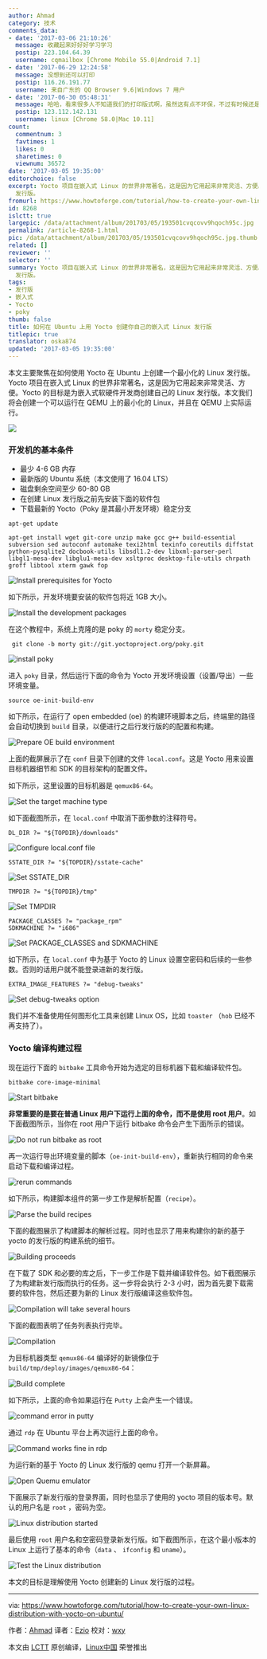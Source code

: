 ```yaml
---
author: Ahmad
category: 技术
comments_data:
- date: '2017-03-06 21:10:26'
  message: 收藏起来好好好学习学习
  postip: 223.104.64.39
  username: cqmailbox [Chrome Mobile 55.0|Android 7.1]
- date: '2017-06-29 12:24:58'
  message: 没想到还可以打印
  postip: 116.26.191.77
  username: 来自广东的 QQ Browser 9.6|Windows 7 用户
- date: '2017-06-30 05:48:31'
  message: 哈哈，看来很多人不知道我们的打印版式啊，虽然这有点不环保，不过有时候还是挺需要的。
  postip: 123.112.142.131
  username: linux [Chrome 58.0|Mac 10.11]
count:
  commentnum: 3
  favtimes: 1
  likes: 0
  sharetimes: 0
  viewnum: 36572
date: '2017-03-05 19:35:00'
editorchoice: false
excerpt: Yocto 项目在嵌入式 Linux 的世界非常著名，这是因为它用起来非常灵活、方便。Yocto 的目标是为嵌入式软硬件开发商创建自己的 Linux
  发行版。
fromurl: https://www.howtoforge.com/tutorial/how-to-create-your-own-linux-distribution-with-yocto-on-ubuntu/
id: 8268
islctt: true
largepic: /data/attachment/album/201703/05/193501cvqcovv9hqoch95c.jpg
permalink: /article-8268-1.html
pic: /data/attachment/album/201703/05/193501cvqcovv9hqoch95c.jpg.thumb.jpg
related: []
reviewer: ''
selector: ''
summary: Yocto 项目在嵌入式 Linux 的世界非常著名，这是因为它用起来非常灵活、方便。Yocto 的目标是为嵌入式软硬件开发商创建自己的 Linux
  发行版。
tags:
- 发行版
- 嵌入式
- Yocto
- poky
thumb: false
title: 如何在 Ubuntu 上用 Yocto 创建你自己的嵌入式 Linux 发行版
titlepic: true
translator: oska874
updated: '2017-03-05 19:35:00'
---
```


本文主要聚焦在如何使用 Yocto 在 Ubuntu 上创建一个最小化的 Linux 发行版。Yocto 项目在嵌入式 Linux 的世界非常著名，这是因为它用起来非常灵活、方便。Yocto 的目标是为嵌入式软硬件开发商创建自己的 Linux 发行版。本文我们将会创建一个可以运行在 QEMU 上的最小化的 Linux，并且在 QEMU 上实际运行。


![](/data/attachment/album/201703/05/193501cvqcovv9hqoch95c.jpg)


### 开发机的基本条件


* 最少 4-6 GB 内存
* 最新版的 Ubuntu 系统（本文使用了 16.04 LTS）
* 磁盘剩余空间至少 60-80 GB
* 在创建 Linux 发行版之前先安装下面的软件包
* 下载最新的 Yocto（Poky 是其最小开发环境）稳定分支



```
apt-get update

```


```
apt-get install wget git-core unzip make gcc g++ build-essential subversion sed autoconf automake texi2html texinfo coreutils diffstat python-pysqlite2 docbook-utils libsdl1.2-dev libxml-parser-perl libgl1-mesa-dev libglu1-mesa-dev xsltproc desktop-file-utils chrpath groff libtool xterm gawk fop

```

![Install prerequisites for Yocto](/data/attachment/album/201703/05/193519mtal096za6m0ct2w.png)


如下所示，开发环境要安装的软件包将近 1GB 大小。


![Install the development packages](/data/attachment/album/201703/05/193523yljhlkqtpq1u1uwj.png)


在这个教程中，系统上克隆的是 poky 的 `morty` 稳定分支。



```
 git clone -b morty git://git.yoctoproject.org/poky.git

```

![install poky](/data/attachment/album/201703/05/193526gek6slpwsac74zll.png)


进入 `poky` 目录，然后运行下面的命令为 Yocto 开发环境设置（设置/导出）一些环境变量。



```
source oe-init-build-env

```

如下所示，在运行了 open embedded (oe) 的构建环境脚本之后，终端里的路径会自动切换到 `build` 目录，以便进行之后行发行版的的配置和构建。


![Prepare OE build environment](/data/attachment/album/201703/05/193529yv70rvrt0ll85ts7.png)


上面的截屏展示了在 `conf` 目录下创建的文件 `local.conf`。这是 Yocto 用来设置目标机器细节和 SDK 的目标架构的配置文件。


如下所示，这里设置的目标机器是 `qemux86-64`。


![Set the target machine type](/data/attachment/album/201703/05/193532il9pq2f2cs4ssc9q.png)


如下面截图所示，在 `local.conf` 中取消下面参数的注释符号。



```
DL_DIR ?= "${TOPDIR}/downloads"

```

![Configure local.conf file](/data/attachment/album/201703/05/193535o8ukurh9mmjmm3lu.png)



```
SSTATE_DIR ?= "${TOPDIR}/sstate-cache"

```

![Set SSTATE_DIR](/data/attachment/album/201703/05/193537kcwa2xpwphhychj5.png)



```
TMPDIR ?= "${TOPDIR}/tmp"

```

![Set TMPDIR](/data/attachment/album/201703/05/193540eaf24lvnignvedvi.png)



```
PACKAGE_CLASSES ?= "package_rpm"
SDKMACHINE ?= "i686"

```

![Set PACKAGE_CLASSES and SDKMACHINE](/data/attachment/album/201703/05/193544ozq7rna4in5s3abo.png)


如下所示，在 `local.conf` 中为基于 Yocto 的 Linux 设置空密码和后续的一些参数。否则的话用户就不能登录进新的发行版。



```
EXTRA_IMAGE_FEATURES ?= "debug-tweaks"

```

![Set debug-tweaks option](/data/attachment/album/201703/05/193547qx5ke5k54rrbbqdh.png)


我们并不准备使用任何图形化工具来创建 Linux OS，比如 `toaster` （`hob` 已经不再支持了）。


### Yocto 编译构建过程


现在运行下面的 `bitbake` 工具命令开始为选定的目标机器下载和编译软件包。



```
bitbake core-image-minimal

```

![Start bitbake](/data/attachment/album/201703/05/193550frry7knu2vjnx612.png)


**非常重要的是要在普通 Linux 用户下运行上面的命令，而不是使用 root 用户**。如下面截图所示，当你在 root 用户下运行 bitbake 命令会产生下面所示的错误。


![Do not run bitbake as root](/data/attachment/album/201703/05/193554n5ddg15kg8nqjqzo.png)


再一次运行导出环境变量的脚本（`oe-init-build-env`），重新执行相同的命令来启动下载和编译过程。


![rerun commands](/data/attachment/album/201703/05/193556s82b86upkfv2bbf0.png)


如下所示，构建脚本组件的第一步工作是解析配置（`recipe`）。


![Parse the build recipes](/data/attachment/album/201703/05/193600oxam8ccs4fn78cs3.png)


下面的截图展示了构建脚本的解析过程。同时也显示了用来构建你的新的基于 yocto 的发行版的构建系统的细节。


![Building proceeds](/data/attachment/album/201703/05/193603g0tjp5rcxfxzlcp7.png)


在下载了 SDK 和必要的库之后，下一步工作是下载并编译软件包。如下截图展示了为构建新发行版而执行的任务。这一步将会执行 2-3 小时，因为首先要下载需要的软件包，然后还要为新的 Linux 发行版编译这些软件包。


![Compilation will take several hours](/data/attachment/album/201703/05/193606eswl5g0hyawft0ll.png)


下面的截图表明了任务列表执行完毕。


![Compilation](/data/attachment/album/201703/05/193608p9k3kf90fxdn2gh9.png)


为目标机器类型 `qemux86-64` 编译好的新镜像位于 `build/tmp/deploy/images/qemux86-64`：


![Build complete](/data/attachment/album/201703/05/193612zggxgg3xg3gb2gi3.png)


如下所示，上面的命令如果运行在 `Putty` 上会产生一个错误。


![command error in putty](/data/attachment/album/201703/05/193617bupjqhlvvsojh79j.png)


通过 `rdp` 在 Ubuntu 平台上再次运行上面的命令。


![Command works fine in rdp](/data/attachment/album/201703/05/193626ey06rzxyy79r06ky.png)


为运行新的基于 Yocto 的 Linux 发行版的 qemu 打开一个新屏幕。


![Open Quemu emulator](/data/attachment/album/201703/05/193634xz17kwl7csbsd990.png)


下面展示了新发行版的登录界面，同时也显示了使用的 yocto 项目的版本号。默认的用户名是 `root` ，密码为空。


![Linux distribution started](/data/attachment/album/201703/05/193640wyy3q3yel0d0mmbj.png)


最后使用 `root` 用户名和空密码登录新发行版。如下截图所示，在这个最小版本的 Linux 上运行了基本的命令（`data` 、 `ifconfig` 和 `uname`）。


![Test the Linux distribution](/data/attachment/album/201703/05/193647wg4fppxugjggjg7y.png)


本文的目标是理解使用 Yocto 创建新的 Linux 发行版的过程。




---


via: <https://www.howtoforge.com/tutorial/how-to-create-your-own-linux-distribution-with-yocto-on-ubuntu/>


作者：[Ahmad](https://www.howtoforge.com/tutorial/how-to-create-your-own-linux-distribution-with-yocto-on-ubuntu/) 译者：[Ezio](https://github.com/oska874) 校对：[wxy](https://github.com/wxy)


本文由 [LCTT](https://github.com/LCTT/TranslateProject) 原创编译，[Linux中国](https://linux.cn/) 荣誉推出
